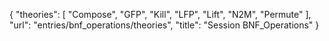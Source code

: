 {
    "theories": [
        "Compose",
        "GFP",
        "Kill",
        "LFP",
        "Lift",
        "N2M",
        "Permute"
    ],
    "url": "entries/bnf_operations/theories",
    "title": "Session BNF_Operations"
}